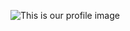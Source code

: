 ![This is our profile image](https://avatars0.githubusercontent.com/u/60992924?s=400&u=a1f99620c276a03f5c521f3bdcd5fd2b8f181147&v=4)
